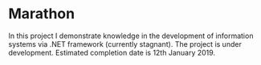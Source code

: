 # Marathon
In this project I demonstrate knowledge in the development of information systems via .NET framework (currently stagnant).
The project is under development.
Estimated completion date is 12th January 2019.
